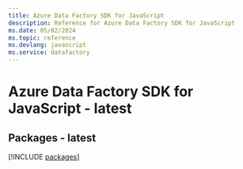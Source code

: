 ```yaml
---
title: Azure Data Factory SDK for JavaScript
description: Reference for Azure Data Factory SDK for JavaScript
ms.date: 05/02/2024
ms.topic: reference
ms.devlang: javascript
ms.service: datafactory
---
```

# Azure Data Factory SDK for JavaScript - latest
## Packages - latest
[!INCLUDE [packages](data-factory-index.md)]
